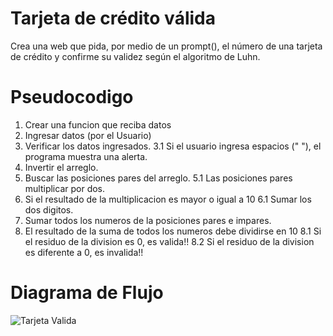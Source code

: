 # Tarjeta de crédito válida

Crea una web que pida, por medio de un prompt(), el número de una tarjeta de crédito y confirme su validez según el algoritmo de Luhn.

# Pseudocodigo
  1. Crear una funcion que reciba datos
  2. Ingresar datos (por el Usuario)
  3. Verificar los datos ingresados.
      3.1 Si el usuario ingresa espacios (" "), el programa muestra una alerta.
  4. Invertir el arreglo.
  5. Buscar las posiciones pares del arreglo.
      5.1 Las posiciones pares multiplicar por dos.
  6. Si el resultado de la multiplicacion es mayor o igual a 10
      6.1 Sumar los dos digitos.
  7. Sumar todos los numeros de la posiciones pares e impares.
  8. El resultado de la suma de todos los numeros debe dividirse en 10
      8.1 Si el residuo de la division es 0, es valida!!
      8.2 Si el residuo de la division es diferente a 0, es invalida!!

# Diagrama de Flujo
  ![Tarjeta Valida](/asstent/images/validCard.jpg)

